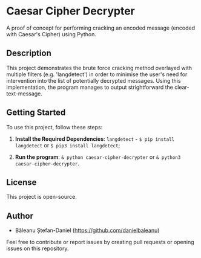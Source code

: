 # Caesar Cipher Decrypter
A proof of concept for performing cracking an encoded message (encoded with Caesar's Cipher) using Python.

## Description
This project demonstrates the brute force cracking method overlayed with multiple filters (e.g. 'langdetect') in order to minimise the user's need for intervention into the list of potentially decrypted messages.
Using this implementation, the program manages to output strightforward the clear-text-message.

## Getting Started
To use this project, follow these steps:

1. **Install the Required Dependencies**: `langdetect` - `$ pip install langdetect` or `$ pip3 install langdetect`;

2. **Run the program**: `& python caesar-cipher-decrypter` or `& python3 caesar-cipher-decrypter`.

## License
This project is open-source.

## Author
- Băleanu Ștefan-Daniel (https://github.com/danielbaleanu)

Feel free to contribute or report issues by creating pull requests or opening issues on this repository.
